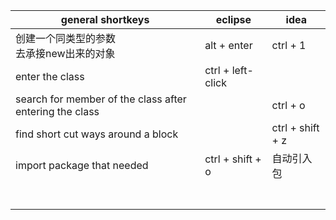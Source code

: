 | general shortkeys                                       | eclipse           | idea             |
| ------------------------------------------------------- | ----------------- | ---------------- |
| 创建一个同类型的参数<br />去承接new出来的对象           | alt + enter       | ctrl + 1         |
| enter the class                                         | ctrl + left-click |                  |
| search for member of the class after entering the class |                   | ctrl + o         |
| find short cut ways around a block                      |                   | ctrl + shift + z |
| import package that needed                              | ctrl + shift + o  | 自动引入包       |
|                                                         |                   |                  |
|                                                         |                   |                  |
|                                                         |                   |                  |
|                                                         |                   |                  |
|                                                         |                   |                  |
|                                                         |                   |                  |
|                                                         |                   |                  |
